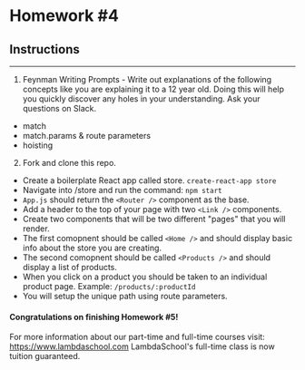 # Homework #4

## Instructions
---
1. Feynman Writing Prompts - Write out explanations of the following concepts like you are explaining it to a 12 year old.  Doing this will help you quickly discover any holes in your understanding.  Ask your questions on Slack.

  * match
  * match.params & route parameters
  * hoisting


2. Fork and clone this repo.

  * Create a boilerplate React app called store. `create-react-app store`
  * Navigate into /store and run the command: `npm start`
  * `App.js` should return the `<Router />` component as the base.
  * Add a header to the top of your page with two `<Link />` components.
  * Create two components that will be two different "pages" that you will render.
  * The first comopnent should be called `<Home />` and should display basic info about the store you are creating.
  * The second comopnent should be called `<Products />` and should display a list of products.
  * When you click on a product you should be taken to an individual product page. Example: `/products/:productId`
  * You will setup the unique path using route parameters.



#### Congratulations on finishing Homework #5!

For more information about our part-time and full-time courses visit: https://www.lambdaschool.com
LambdaSchool's full-time class is now tuition guaranteed.  
